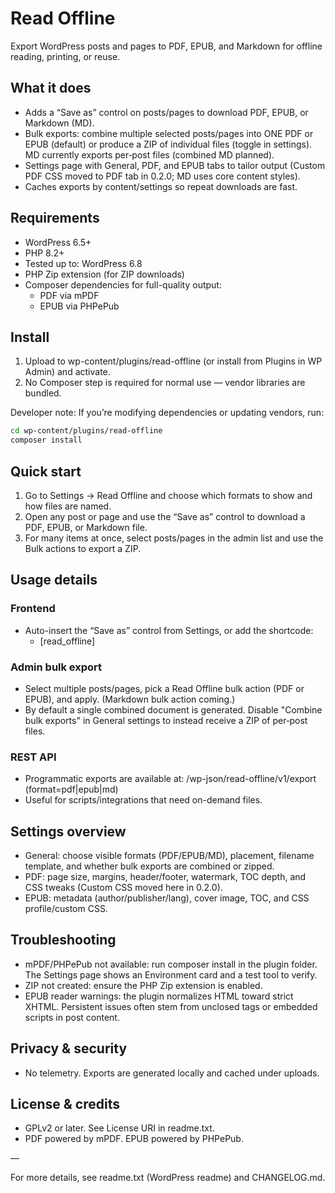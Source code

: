 # Read Offline

Export WordPress posts and pages to PDF, EPUB, and Markdown for offline reading, printing, or reuse.

## What it does
- Adds a “Save as” control on posts/pages to download PDF, EPUB, or Markdown (MD).
- Bulk exports: combine multiple selected posts/pages into ONE PDF or EPUB (default) or produce a ZIP of individual files (toggle in settings). MD currently exports per‑post files (combined MD planned).
- Settings page with General, PDF, and EPUB tabs to tailor output (Custom PDF CSS moved to PDF tab in 0.2.0; MD uses core content styles).
- Caches exports by content/settings so repeat downloads are fast.

## Requirements
- WordPress 6.5+
- PHP 8.2+
- Tested up to: WordPress 6.8
- PHP Zip extension (for ZIP downloads)
- Composer dependencies for full-quality output:
	- PDF via mPDF
	- EPUB via PHPePub

## Install
1) Upload to wp-content/plugins/read-offline (or install from Plugins in WP Admin) and activate.
2) No Composer step is required for normal use — vendor libraries are bundled.

Developer note: If you’re modifying dependencies or updating vendors, run:

```bash
cd wp-content/plugins/read-offline
composer install
```

## Quick start
1) Go to Settings → Read Offline and choose which formats to show and how files are named.
2) Open any post or page and use the “Save as” control to download a PDF, EPUB, or Markdown file.
3) For many items at once, select posts/pages in the admin list and use the Bulk actions to export a ZIP.

## Usage details
### Frontend
- Auto-insert the “Save as” control from Settings, or add the shortcode:
	- [read_offline]

### Admin bulk export
- Select multiple posts/pages, pick a Read Offline bulk action (PDF or EPUB), and apply. (Markdown bulk action coming.)
- By default a single combined document is generated. Disable "Combine bulk exports" in General settings to instead receive a ZIP of per‑post files.

### REST API
- Programmatic exports are available at: /wp-json/read-offline/v1/export (format=pdf|epub|md)
- Useful for scripts/integrations that need on-demand files.

## Settings overview
- General: choose visible formats (PDF/EPUB/MD), placement, filename template, and whether bulk exports are combined or zipped.
- PDF: page size, margins, header/footer, watermark, TOC depth, and CSS tweaks (Custom CSS moved here in 0.2.0).
- EPUB: metadata (author/publisher/lang), cover image, TOC, and CSS profile/custom CSS.

## Troubleshooting
- mPDF/PHPePub not available: run composer install in the plugin folder. The Settings page shows an Environment card and a test tool to verify.
- ZIP not created: ensure the PHP Zip extension is enabled.
- EPUB reader warnings: the plugin normalizes HTML toward strict XHTML. Persistent issues often stem from unclosed tags or embedded scripts in post content.

## Privacy & security
- No telemetry. Exports are generated locally and cached under uploads.

## License & credits
- GPLv2 or later. See License URI in readme.txt.
- PDF powered by mPDF. EPUB powered by PHPePub.

—

For more details, see readme.txt (WordPress readme) and CHANGELOG.md.
